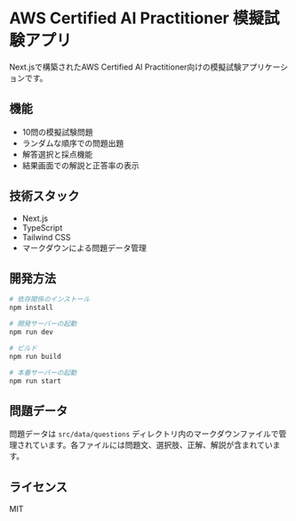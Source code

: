 # AWS Certified AI Practitioner 模擬試験アプリ

Next.jsで構築されたAWS Certified AI Practitioner向けの模擬試験アプリケーションです。

## 機能

- 10問の模擬試験問題
- ランダムな順序での問題出題
- 解答選択と採点機能
- 結果画面での解説と正答率の表示

## 技術スタック

- Next.js
- TypeScript
- Tailwind CSS
- マークダウンによる問題データ管理

## 開発方法

```bash
# 依存関係のインストール
npm install

# 開発サーバーの起動
npm run dev

# ビルド
npm run build

# 本番サーバーの起動
npm run start
```

## 問題データ

問題データは `src/data/questions` ディレクトリ内のマークダウンファイルで管理されています。各ファイルには問題文、選択肢、正解、解説が含まれています。

## ライセンス

MIT